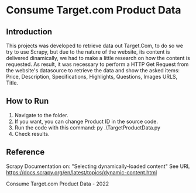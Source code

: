 # Consume Target.com Product Data

## **Introduction**
This projects was developed to retrieve data out Target.Com, to do so we try to use Scrapy, but due to the nature of the website,
its content is delivered dinamically, we had to make a little research on how the content is requested.
As result, it was necessary to perform a HTTP Get Request from the website's datasource to retrieve the data and show the asked items:
Price, Description, Specifications, Highlights, Questions, Images URLS, Title.

## **How to Run**
1. Navigate to the folder.
2. If you want, you can change Product ID in the source code.
2. Run the code with this command: py .\TargetProductData.py
3. Check results.
    
## **Reference**    
Scrapy Documentation on: "Selecting dynamically-loaded content" See URL https://docs.scrapy.org/en/latest/topics/dynamic-content.html

Consume Target.com Product Data - 2022